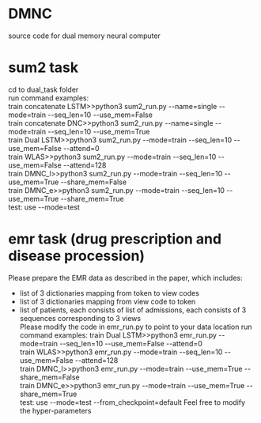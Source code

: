 # DMNC
source code for dual memory neural computer

# sum2 task
cd to dual_task folder  
run command examples:  
train concatenate LSTM>>python3 sum2_run.py --name=single --mode=train --seq_len=10 --use_mem=False  
train concatenate DNC>>python3 sum2_run.py --name=single --mode=train --seq_len=10 --use_mem=True  
train Dual LSTM>>python3 sum2_run.py --mode=train --seq_len=10 --use_mem=False --attend=0  
train WLAS>>python3 sum2_run.py --mode=train --seq_len=10 --use_mem=False --attend=128  
train DMNC_l>>python3 sum2_run.py --mode=train --seq_len=10 --use_mem=True --share_mem=False  
train DMNC_e>>python3 sum2_run.py --mode=train --seq_len=10 --use_mem=True --share_mem=True  
test: use --mode=test

# emr task (drug prescription and disease procession)
Please prepare the EMR data as described in the paper, which includes:  
+ list of 3 dictionaries mapping from token to view codes 
+ list of 3 dictionaries mapping from view code to token
+ list of patients, each consists of list of admissions, each consists of 3 sequences corresponding to 3 views  
Please modify the code in emr_run.py to point to your data location
run command examples:
train Dual LSTM>>python3 emr_run.py --mode=train --seq_len=10 --use_mem=False --attend=0  
train WLAS>>python3 emr_run.py --mode=train --seq_len=10 --use_mem=False --attend=128  
train DMNC_l>>python3 emr_run.py --mode=train --use_mem=True --share_mem=False  
train DMNC_e>>python3 emr_run.py --mode=train --use_mem=True --share_mem=True  
test: use --mode=test --from_checkpoint=default
Feel free to modify the hyper-parameters